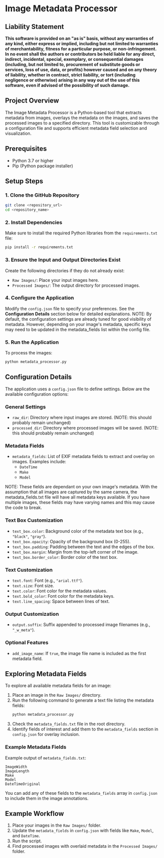 # Image Metadata Processor

## Liability Statement

**This software is provided on an "as is" basis, without any warranties of any kind, either express or implied, including but not limited to warranties of merchantability, fitness for a particular purpose, or non-infringement. In no event shall the authors or contributors be held liable for any direct, indirect, incidental, special, exemplary, or consequential damages (including, but not limited to, procurement of substitute goods or services, loss of use, data, or profits) however caused and on any theory of liability, whether in contract, strict liability, or tort (including negligence or otherwise) arising in any way out of the use of this software, even if advised of the possibility of such damage.**

## Project Overview

The Image Metadata Processor is a Python-based tool that extracts metadata from images, overlays the metadata on the images, and saves the processed images to a specified directory. This tool is customizable through a configuration file and supports efficient metadata field selection and visualization.

## Prerequisites

- Python 3.7 or higher
- Pip (Python package installer)

## Setup Steps

### 1. Clone the GitHub Repository

```bash
git clone <repository_url>
cd <repository_name>
```

### 2. Install Dependencies

Make sure to install the required Python libraries from the `requirements.txt` file:

```bash
pip install -r requirements.txt
```

### 3. Ensure the Input and Output Directories Exist

Create the following directories if they do not already exist:

- `Raw Images/`: Place your input images here.
- `Processed Images/`: The output directory for processed images.

### 4. Configure the Application

Modify the `config.json` file to specify your preferences. See the **Configuration Details** section below for detailed explanations. NOTE: By default, the configuration settings are already tuned for good visibility of metadata. However, depending on your image's metadata, specific keys may need to be updated in the metadata_fields list within the config file.

### 5. Run the Application

To process the images:

```bash
python metadata_processor.py
```

## Configuration Details

The application uses a `config.json` file to define settings. Below are the available configuration options:

### General Settings

- `raw_dir`: Directory where input images are stored. (NOTE: this should probably remain unchanged)
- `processed_dir`: Directory where processed images will be saved. (NOTE: this should probably remain unchanged)

### Metadata Fields

- `metadata_fields`: List of EXIF metadata fields to extract and overlay on images. Examples include:
  - `DateTime`
  - `Make`
  - `Model`

NOTE: These fields are dependant on your own image's metadata. With the assumption that all images are captured by the same camera, the metadata_fields.txt file will have all metadata keys available. If you have multiple images, these fields may have varying names and this may cause the code to break.

### Text Box Customization

- `text_box.color`: Background color of the metadata text box (e.g., `"black"`, `"gray"`).
- `text_box.opacity`: Opacity of the background box (0-255).
- `text_box.padding`: Padding between the text and the edges of the box.
- `text_box.margin`: Margin from the top-left corner of the image.
- `text_box.border_color`: Border color of the text box.

### Text Customization

- `text.font`: Font (e.g., `"arial.ttf"`).
- `text.size`: Font size.
- `text.color`: Font color for the metadata values.
- `text.bold_color`: Font color for the metadata keys.
- `text.line_spacing`: Space between lines of text.

### Output Customization

- `output.suffix`: Suffix appended to processed image filenames (e.g., `"_w_meta"`).

### Optional Features

- `add_image_name`: If `true`, the image file name is included as the first metadata field.

## Exploring Metadata Fields

To explore all available metadata fields for an image:

1. Place an image in the `Raw Images/` directory.
2. Run the following command to generate a text file listing the metadata fields:
   ```bash
   python metadata_processor.py
   ```
3. Check the `metadata_fields.txt` file in the root directory.
4. Identify fields of interest and add them to the `metadata_fields` section in `config.json` for overlay inclusion.

### Example Metadata Fields

Example output of `metadata_fields.txt`:

```
ImageWidth
ImageLength
Make
Model
DateTimeOriginal
```

You can add any of these fields to the `metadata_fields` array in `config.json` to include them in the image annotations.

## Example Workflow

1. Place your images in the `Raw Images/` folder.
2. Update the `metadata_fields` in `config.json` with fields like `Make`, `Model`, and `DateTime`.
3. Run the script.
4. Find processed images with overlaid metadata in the `Processed Images/` folder.
